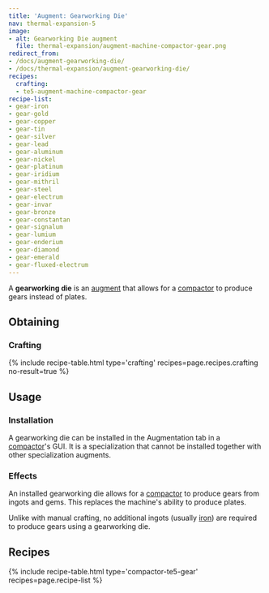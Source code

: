 ```yaml
---
title: 'Augment: Gearworking Die'
nav: thermal-expansion-5
image:
- alt: Gearworking Die augment
  file: thermal-expansion/augment-machine-compactor-gear.png
redirect_from:
- /docs/augment-gearworking-die/
- /docs/thermal-expansion/augment-gearworking-die/
recipes:
  crafting:
  - te5-augment-machine-compactor-gear
recipe-list:
- gear-iron
- gear-gold
- gear-copper
- gear-tin
- gear-silver
- gear-lead
- gear-aluminum
- gear-nickel
- gear-platinum
- gear-iridium
- gear-mithril
- gear-steel
- gear-electrum
- gear-invar
- gear-bronze
- gear-constantan
- gear-signalum
- gear-lumium
- gear-enderium
- gear-diamond
- gear-emerald
- gear-fluxed-electrum
---
```


A **gearworking die** is an [augment](/docs/thermal-expansion-5/augments/) that
allows for a [compactor](/docs/thermal-expansion-5/compactor/) to produce gears
instead of plates.


Obtaining
---------

### Crafting
{% include recipe-table.html type='crafting' recipes=page.recipes.crafting no-result=true %}


Usage
-----

### Installation
A gearworking die can be installed in the Augmentation tab in a
[compactor](/docs/thermal-expansion-5/compactor/)'s GUI. It is a specialization that cannot be
installed together with other specialization augments.

### Effects
An installed gearworking die allows for a
[compactor](/docs/thermal-expansion-5/compactor/) to produce gears from ingots and
gems. This replaces the machine's ability to produce plates.

Unlike with manual crafting, no additional ingots (usually
[iron](https://minecraft.gamepedia.com/Iron_Ingot)) are required to produce
gears using a gearworking die.


Recipes
-------

{% include recipe-table.html type='compactor-te5-gear' recipes=page.recipe-list %}
